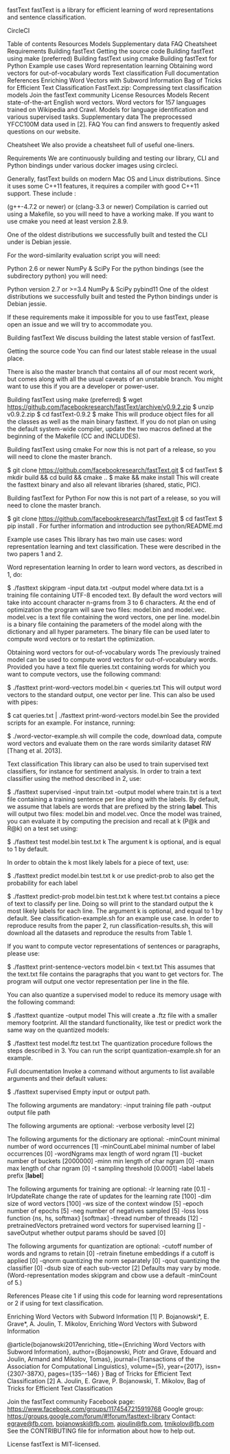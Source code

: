 fastText
fastText is a library for efficient learning of word representations and sentence classification.

CircleCI

Table of contents
Resources
Models
Supplementary data
FAQ
Cheatsheet
Requirements
Building fastText
Getting the source code
Building fastText using make (preferred)
Building fastText using cmake
Building fastText for Python
Example use cases
Word representation learning
Obtaining word vectors for out-of-vocabulary words
Text classification
Full documentation
References
Enriching Word Vectors with Subword Information
Bag of Tricks for Efficient Text Classification
FastText.zip: Compressing text classification models
Join the fastText community
License
Resources
Models
Recent state-of-the-art English word vectors.
Word vectors for 157 languages trained on Wikipedia and Crawl.
Models for language identification and various supervised tasks.
Supplementary data
The preprocessed YFCC100M data used in [2].
FAQ
You can find answers to frequently asked questions on our website.

Cheatsheet
We also provide a cheatsheet full of useful one-liners.

Requirements
We are continuously building and testing our library, CLI and Python bindings under various docker images using circleci.

Generally, fastText builds on modern Mac OS and Linux distributions. Since it uses some C++11 features, it requires a compiler with good C++11 support. These include :

(g++-4.7.2 or newer) or (clang-3.3 or newer)
Compilation is carried out using a Makefile, so you will need to have a working make. If you want to use cmake you need at least version 2.8.9.

One of the oldest distributions we successfully built and tested the CLI under is Debian jessie.

For the word-similarity evaluation script you will need:

Python 2.6 or newer
NumPy & SciPy
For the python bindings (see the subdirectory python) you will need:

Python version 2.7 or >=3.4
NumPy & SciPy
pybind11
One of the oldest distributions we successfully built and tested the Python bindings under is Debian jessie.

If these requirements make it impossible for you to use fastText, please open an issue and we will try to accommodate you.

Building fastText
We discuss building the latest stable version of fastText.

Getting the source code
You can find our latest stable release in the usual place.

There is also the master branch that contains all of our most recent work, but comes along with all the usual caveats of an unstable branch. You might want to use this if you are a developer or power-user.

Building fastText using make (preferred)
$ wget https://github.com/facebookresearch/fastText/archive/v0.9.2.zip
$ unzip v0.9.2.zip
$ cd fastText-0.9.2
$ make
This will produce object files for all the classes as well as the main binary fasttext. If you do not plan on using the default system-wide compiler, update the two macros defined at the beginning of the Makefile (CC and INCLUDES).

Building fastText using cmake
For now this is not part of a release, so you will need to clone the master branch.

$ git clone https://github.com/facebookresearch/fastText.git
$ cd fastText
$ mkdir build && cd build && cmake ..
$ make && make install
This will create the fasttext binary and also all relevant libraries (shared, static, PIC).

Building fastText for Python
For now this is not part of a release, so you will need to clone the master branch.

$ git clone https://github.com/facebookresearch/fastText.git
$ cd fastText
$ pip install .
For further information and introduction see python/README.md

Example use cases
This library has two main use cases: word representation learning and text classification. These were described in the two papers 1 and 2.

Word representation learning
In order to learn word vectors, as described in 1, do:

$ ./fasttext skipgram -input data.txt -output model
where data.txt is a training file containing UTF-8 encoded text. By default the word vectors will take into account character n-grams from 3 to 6 characters. At the end of optimization the program will save two files: model.bin and model.vec. model.vec is a text file containing the word vectors, one per line. model.bin is a binary file containing the parameters of the model along with the dictionary and all hyper parameters. The binary file can be used later to compute word vectors or to restart the optimization.

Obtaining word vectors for out-of-vocabulary words
The previously trained model can be used to compute word vectors for out-of-vocabulary words. Provided you have a text file queries.txt containing words for which you want to compute vectors, use the following command:

$ ./fasttext print-word-vectors model.bin < queries.txt
This will output word vectors to the standard output, one vector per line. This can also be used with pipes:

$ cat queries.txt | ./fasttext print-word-vectors model.bin
See the provided scripts for an example. For instance, running:

$ ./word-vector-example.sh
will compile the code, download data, compute word vectors and evaluate them on the rare words similarity dataset RW [Thang et al. 2013].

Text classification
This library can also be used to train supervised text classifiers, for instance for sentiment analysis. In order to train a text classifier using the method described in 2, use:

$ ./fasttext supervised -input train.txt -output model
where train.txt is a text file containing a training sentence per line along with the labels. By default, we assume that labels are words that are prefixed by the string __label__. This will output two files: model.bin and model.vec. Once the model was trained, you can evaluate it by computing the precision and recall at k (P@k and R@k) on a test set using:

$ ./fasttext test model.bin test.txt k
The argument k is optional, and is equal to 1 by default.

In order to obtain the k most likely labels for a piece of text, use:

$ ./fasttext predict model.bin test.txt k
or use predict-prob to also get the probability for each label

$ ./fasttext predict-prob model.bin test.txt k
where test.txt contains a piece of text to classify per line. Doing so will print to the standard output the k most likely labels for each line. The argument k is optional, and equal to 1 by default. See classification-example.sh for an example use case. In order to reproduce results from the paper 2, run classification-results.sh, this will download all the datasets and reproduce the results from Table 1.

If you want to compute vector representations of sentences or paragraphs, please use:

$ ./fasttext print-sentence-vectors model.bin < text.txt
This assumes that the text.txt file contains the paragraphs that you want to get vectors for. The program will output one vector representation per line in the file.

You can also quantize a supervised model to reduce its memory usage with the following command:

$ ./fasttext quantize -output model
This will create a .ftz file with a smaller memory footprint. All the standard functionality, like test or predict work the same way on the quantized models:

$ ./fasttext test model.ftz test.txt
The quantization procedure follows the steps described in 3. You can run the script quantization-example.sh for an example.

Full documentation
Invoke a command without arguments to list available arguments and their default values:

$ ./fasttext supervised
Empty input or output path.

The following arguments are mandatory:
  -input              training file path
  -output             output file path

The following arguments are optional:
  -verbose            verbosity level [2]

The following arguments for the dictionary are optional:
  -minCount           minimal number of word occurrences [1]
  -minCountLabel      minimal number of label occurrences [0]
  -wordNgrams         max length of word ngram [1]
  -bucket             number of buckets [2000000]
  -minn               min length of char ngram [0]
  -maxn               max length of char ngram [0]
  -t                  sampling threshold [0.0001]
  -label              labels prefix [__label__]

The following arguments for training are optional:
  -lr                 learning rate [0.1]
  -lrUpdateRate       change the rate of updates for the learning rate [100]
  -dim                size of word vectors [100]
  -ws                 size of the context window [5]
  -epoch              number of epochs [5]
  -neg                number of negatives sampled [5]
  -loss               loss function {ns, hs, softmax} [softmax]
  -thread             number of threads [12]
  -pretrainedVectors  pretrained word vectors for supervised learning []
  -saveOutput         whether output params should be saved [0]

The following arguments for quantization are optional:
  -cutoff             number of words and ngrams to retain [0]
  -retrain            finetune embeddings if a cutoff is applied [0]
  -qnorm              quantizing the norm separately [0]
  -qout               quantizing the classifier [0]
  -dsub               size of each sub-vector [2]
Defaults may vary by mode. (Word-representation modes skipgram and cbow use a default -minCount of 5.)

References
Please cite 1 if using this code for learning word representations or 2 if using for text classification.

Enriching Word Vectors with Subword Information
[1] P. Bojanowski*, E. Grave*, A. Joulin, T. Mikolov, Enriching Word Vectors with Subword Information

@article{bojanowski2017enriching,
  title={Enriching Word Vectors with Subword Information},
  author={Bojanowski, Piotr and Grave, Edouard and Joulin, Armand and Mikolov, Tomas},
  journal={Transactions of the Association for Computational Linguistics},
  volume={5},
  year={2017},
  issn={2307-387X},
  pages={135--146}
}
Bag of Tricks for Efficient Text Classification
[2] A. Joulin, E. Grave, P. Bojanowski, T. Mikolov, Bag of Tricks for Efficient Text Classification



Join the fastText community
Facebook page: https://www.facebook.com/groups/1174547215919768
Google group: https://groups.google.com/forum/#!forum/fasttext-library
Contact: egrave@fb.com, bojanowski@fb.com, ajoulin@fb.com, tmikolov@fb.com
See the CONTRIBUTING file for information about how to help out.

License
fastText is MIT-licensed.
